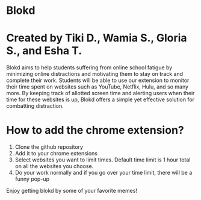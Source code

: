 # Blokd

# Created by Tiki D., Wamia S., Gloria S., and Esha T.

Blokd aims to help students suffering from online school fatigue by minimizing online distractions and motivating them to stay on track and complete their work. Students will be able to use our extension to monitor their time spent on websites such as YouTube, Netflix, Hulu, and so many more. By keeping track of allotted screen time and alerting users when their time for these websites is up, Blokd offers a simple yet effective solution for combatting distraction.

# How to add the chrome extension?
1. Clone the github repository
2. Add it to your chrome extensions
3. Select websites you want to limit times. Default time limit is 1 hour total on all the websites you choose.
4. Do your work normally and if you go over your time limit, there will be a funny pop-up

Enjoy getting blokd by some of your favorite memes!
